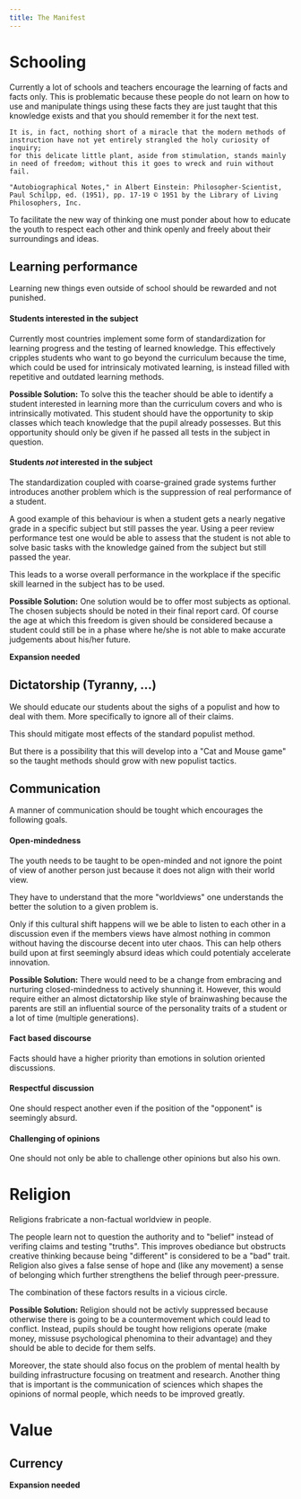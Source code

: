 ```yaml
---
title: The Manifest
---
```

# Schooling
Currently a lot of schools and teachers encourage the learning of facts and facts only. This is problematic because these people
do not learn on how to use and manipulate things using these facts they are just taught that this knowledge exists and that you should remember it
for the next test.

```
It is, in fact, nothing short of a miracle that the modern methods of instruction have not yet entirely strangled the holy curiosity of inquiry;
for this delicate little plant, aside from stimulation, stands mainly in need of freedom; without this it goes to wreck and ruin without fail.

"Autobiographical Notes," in Albert Einstein: Philosopher-Scientist, Paul Schilpp, ed. (1951), pp. 17-19 © 1951 by the Library of Living Philosophers, Inc. 
```

To facilitate the new way of thinking one must ponder about how to educate the youth to respect each other and think openly and
freely about their surroundings and ideas.

## Learning performance
Learning new things even outside of school should be rewarded and not punished.

#### Students interested in the subject
Currently most countries implement some form of standardization for learning progress and the testing of learned knowledge.
This effectively cripples students who want to go beyond the curriculum because the time, which could be used for intrinsicaly motivated learning,
is instead filled with repetitive and outdated learning methods.

__Possible Solution:__
To solve this the teacher should be able to identify a student interested in learning more than the curriculum covers and who is intrinsically motivated.
This student should have the opportunity to skip classes which teach knowledge that the pupil already possesses. But this opportunity should only be given
if he passed all tests in the subject in question.

#### Students *not* interested in the subject
The standardization coupled with coarse-grained grade systems further introduces another problem which is the suppression of real performance of a student.

A good example of this behaviour is when a student gets a nearly negative grade in a specific subject but still passes the year. Using
a peer review performance test one would be able to assess that the student is not able to solve basic tasks with the knowledge gained
from the subject but still passed the year.

This leads to a worse overall performance in the workplace if the specific skill learned in the subject has to be used.

__Possible Solution:__
One solution would be to offer most subjects as optional. The chosen subjects should be noted in their final report card. Of course
the age at which this freedom is given should be considered because a student could still be in a phase where he/she is not able to make
accurate judgements about his/her future.

__Expansion needed__


## Dictatorship (Tyranny, ...)
We should educate our students about the sighs of a populist and how to deal with them. More specifically to ignore all of their claims.

This should mitigate most effects of the standard populist method.

But there is a possibility that this will develop into a "Cat and Mouse game" so the taught methods
should grow with new populist tactics.

## Communication
A manner of communication should be tought which encourages the following goals.

#### Open-mindedness
The youth needs to be taught to be open-minded and not ignore the point of view of another person just because it does not align with their world view.

They have to understand that the more "worldviews" one understands the better the solution to a given problem is.

Only if this cultural shift happens will we be able to listen to each other in a discussion even if the members views have almost nothing in common without
having the discourse decent into uter chaos. This can help others build upon at first seemingly absurd ideas which could potentialy accelerate innovation.

__Possible Solution:__
There would need to be a change from embracing and nurturing closed-mindedness to actively shunning it.
However, this would require either an almost dictatorship like style of brainwashing because the parents are still an influential source of the
personality traits of a student or a lot of time (multiple generations).


#### Fact based discourse
Facts should have a higher priority than emotions in solution oriented discussions.

#### Respectful discussion
One should respect another even if the position of the "opponent" is seemingly absurd.

#### Challenging of opinions
One should not only be able to challenge other opinions but also his own.

# Religion
Religions frabricate a non-factual worldview in people.

The people learn not to question the authority and to "belief" instead of verifing claims and testing "truths".
This improves obediance but obstructs creative thinking because being "different" is considered to be a "bad" trait.
Religion also gives a false sense of hope and (like any movement) a sense of belonging which further strengthens the belief through peer-pressure.

The combination of these factors results in a vicious circle.

__Possible Solution:__
Religion should not be activly suppressed because otherwise there is going to be a countermovement which could lead to conflict.
Instead, pupils should be tought how religions operate (make money, missuse psychological phenomina to their advantage) and they should be able to decide for them selfs.

Moreover, the state should also focus on the problem of mental health by building infrastructure focusing on treatment and research.
Another thing that is important is the communication of sciences which shapes the opinions of normal people, which needs to be improved greatly.

# Value
## Currency
__Expansion needed__

